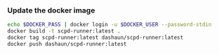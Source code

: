 ### Update the docker image

```bash
echo $DOCKER_PASS | docker login -u $DOCKER_USER --password-stdin
docker build -t scpd-runner:latest .
docker tag scpd-runner:latest dashaun/scpd-runner:latest
docker push dashaun/scpd-runner:latest
```